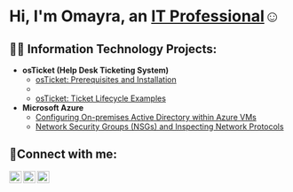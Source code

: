 <h1>Hi, I'm Omayra, an <a href="https://linkedin.com/in/omayra">IT Professional</a>☺</h1>

<h2>👨‍💻 Information Technology Projects:</h2>

- <b>osTicket (Help Desk Ticketing System)</b>
  - [osTicket: Prerequisites and Installation](https://github.com/omayrakil/osticket-prereqs)
  - 
  - [osTicket: Ticket Lifecycle Examples](https://github.com/omayrakil/ticket-lifecycle)
- <b>Microsoft Azure</b>
  - [Configuring On-premises Active Directory within Azure VMs](https://github.com/omayrakil/configure-ad)
  - [Network Security Groups (NSGs) and Inspecting Network Protocols](https://github.com/omayrakil/azure-network-protocols)

<h2>🤳Connect with me:</h2>

[<img align="left" alt="omayra | Twitter" width="22px" src="https://cdn.jsdelivr.net/npm/simple-icons@v3/icons/twitter.svg" />][twitter]
[<img align="left" alt="omayra | LinkedIn" width="22px" src="https://cdn.jsdelivr.net/npm/simple-icons@v3/icons/linkedin.svg" />][linkedin]
[<img align="left" alt="omayra | Instagram" width="22px" src="https://cdn.jsdelivr.net/npm/simple-icons@v3/icons/instagram.svg" />][instagram]

[twitter]: https://twitter.com/omayra
[instagram]: https://www.instagram.com/omayra
[linkedin]: https://linkedin.com/in/omayra
